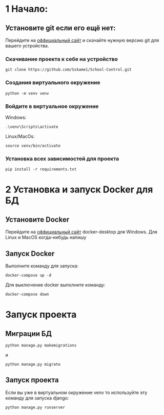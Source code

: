 # 1 Начало:
## Установите git если его ещё нет:
Перейдите на [оффициальный сайт](https://git-scm.com/) и скачайте нужную версию git для вашего устройства.

### Скачивание проекта к себе на устройство
```
git clone https://github.com/Sskame1/School-Control.git
```
### Создания виртуального окружение
```
python -m venv venv
```
### Войдите в виртуальное окружение
Windows:
```
.\venv\Scripts\activate
```
Linux/MacOs:
```
source venv/bin/activate
```
### Установка всех зависимостей для проекта
```
pip install -r requirements.txt
```
# 2 Установка и запуск Docker для БД
## Установите Docker
Перейдите на [оффициальный сайт](https://www.docker.com/products/docker-desktop) docker-desktop для Windows.
Для Linux и MacOS когда-нибудь напишу
## Запуск Docker
Выполните команду для запуска:
```
docker-compose up -d
```  
Для выключение docker выполните команду:
```
docker-compose down
```

# Запуск проекта
## Миграции БД
```
python manage.py makemigrations
```
и
```
python manage.py migrate
```
## Запуск проекта 
Если вы уже в виртуальном окружение venv то используйте эту команду для запуска django:
```
python manage.py runserver
```